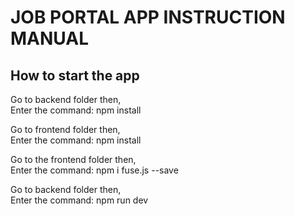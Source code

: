 # JOB PORTAL APP INSTRUCTION MANUAL  

## How to start the app  

Go to backend folder then,  
Enter the command: npm install  

Go to frontend folder then,  
Enter the command: npm install  

Go to the frontend folder then,  
Enter the command: npm i fuse.js --save  

Go to backend folder then,  
Enter the command: npm run dev  

